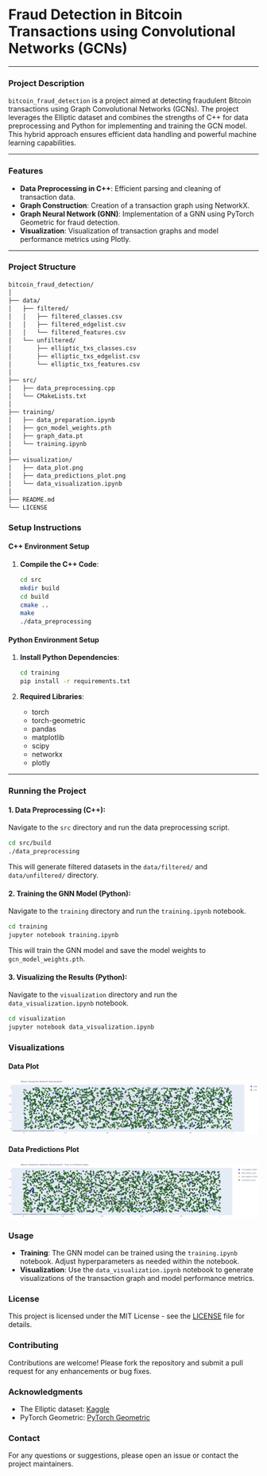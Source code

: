 # Fraud Detection in Bitcoin Transactions using Convolutional Networks (GCNs)

---

### **Project Description**
`bitcoin_fraud_detection` is a project aimed at detecting fraudulent Bitcoin transactions using Graph Convolutional Networks (GCNs). The project leverages the Elliptic dataset and combines the strengths of C++ for data preprocessing and Python for implementing and training the GCN model. This hybrid approach ensures efficient data handling and powerful machine learning capabilities.


---

### **Features**
- **Data Preprocessing in C++**: Efficient parsing and cleaning of transaction data.
- **Graph Construction**: Creation of a transaction graph using NetworkX.
- **Graph Neural Network (GNN)**: Implementation of a GNN using PyTorch Geometric for fraud detection.
- **Visualization**: Visualization of transaction graphs and model performance metrics using Plotly.

---

### **Project Structure**
```plaintext
bitcoin_fraud_detection/
│
├── data/
│   ├── filtered/
│   │   ├── filtered_classes.csv
│   │   ├── filtered_edgelist.csv
│   │   └── filtered_features.csv
│   └── unfiltered/
│       ├── elliptic_txs_classes.csv
│       ├── elliptic_txs_edgelist.csv
│       └── elliptic_txs_features.csv
│
├── src/
│   ├── data_preprocessing.cpp
│   └── CMakeLists.txt
│
├── training/
│   ├── data_preparation.ipynb
│   ├── gcn_model_weights.pth
│   ├── graph_data.pt
│   └── training.ipynb
│
├── visualization/
│   ├── data_plot.png
│   ├── data_predictions_plot.png
│   └── data_visualization.ipynb
│
├── README.md
└── LICENSE
```

### **Setup Instructions**

#### C++ Environment Setup
1. **Compile the C++ Code**:
   ```bash
   cd src
   mkdir build
   cd build
   cmake ..
   make
   ./data_preprocessing  

#### Python Environment Setup
1. **Install Python Dependencies**:
   ```bash
   cd training
   pip install -r requirements.txt
   ```

2. **Required Libraries**:
   - torch
   - torch-geometric
   - pandas
   - matplotlib
   - scipy
   - networkx
   - plotly
  
---

### **Running the Project**

#### 1. Data Preprocessing (C++):
Navigate to the `src` directory and run the data preprocessing script.
```bash
cd src/build
./data_preprocessing
```

This will generate filtered datasets in the `data/filtered/` and `data/unfiltered/` directory.

#### 2. Training the GNN Model (Python):
Navigate to the `training` directory and run the `training.ipynb` notebook.
```bash
cd training
jupyter notebook training.ipynb
```

This will train the GNN model and save the model weights to `gcn_model_weights.pth`.

#### 3. Visualizing the Results (Python):
Navigate to the `visualization` directory and run the `data_visualization.ipynb` notebook.
```bash
cd visualization
jupyter notebook data_visualization.ipynb
```

### **Visualizations**

#### Data Plot
![Data Plot](visualization/data_plot.png)

#### Data Predictions Plot
![Data Predictions Plot](visualization/data_predictions_plot.png)

### **Usage**

- **Training**: The GNN model can be trained using the `training.ipynb` notebook. Adjust hyperparameters as needed within the notebook.
- **Visualization**: Use the `data_visualization.ipynb` notebook to generate visualizations of the transaction graph and model performance metrics.

### **License**
This project is licensed under the MIT License - see the [LICENSE](LICENSE) file for details.

### **Contributing**
Contributions are welcome! Please fork the repository and submit a pull request for any enhancements or bug fixes.

### **Acknowledgments**
- The Elliptic dataset: [Kaggle](https://www.kaggle.com/ellipticco/elliptic-data-set)
- PyTorch Geometric: [PyTorch Geometric](https://pytorch-geometric.readthedocs.io/en/latest/)

### **Contact**
For any questions or suggestions, please open an issue or contact the project maintainers.
